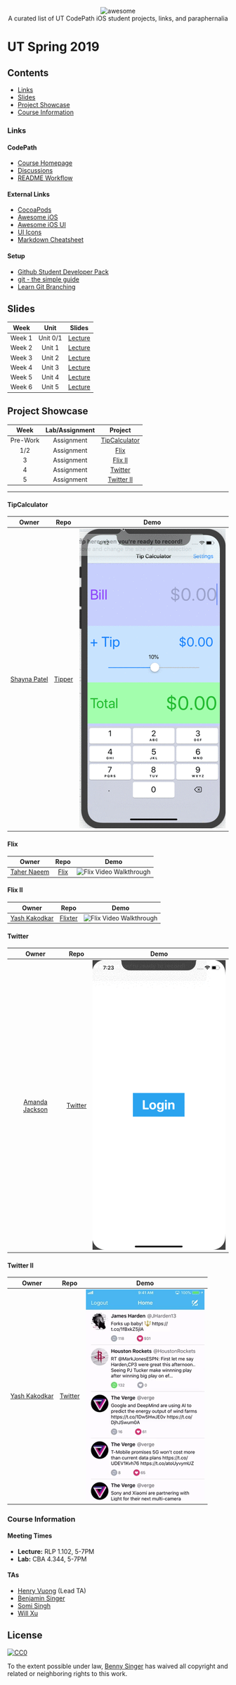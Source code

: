 <p align="center">
    <img alt="awesome" src="https://cdn.rawgit.com/sindresorhus/awesome/d7305f38d29fed78fa85652e3a63e154dd8e8829/media/badge.svg" /> <br>
    A curated list of UT CodePath iOS student projects, links, and paraphernalia
</p>

# UT Spring 2019
## Contents
- [Links](#links)
- [Slides](#slides)
- [Project Showcase](#project-showcase)
- [Course Information](#course-information)

### Links
#### CodePath
- [Course Homepage](https://courses.codepath.com)
- [Discussions](https://discussions.codepath.com)
- [README Workflow](./src/README-Workflow.md)

#### External Links
- [CocoaPods](https://cocoapods.org)
- [Awesome iOS](https://github.com/vsouza/awesome-ios)
- [Awesome iOS UI](https://github.com/cjwirth/awesome-ios-ui)
- [UI Icons](https://thenounproject.com/)
- [Markdown Cheatsheet](https://github.com/adam-p/markdown-here/wiki/Markdown-Cheatsheet)

#### Setup
- [Github Student Developer Pack](https://help.github.com/articles/applying-for-a-student-developer-pack/)
- [git - the simple guide](http://rogerdudler.github.io/git-guide/)
- [Learn Git Branching](https://learngitbranching.js.org/)

## Slides
| Week | Unit | Slides |
|:----:|:----:|:-------:|
|Week 1 | Unit 0/1 | [Lecture](https://docs.google.com/presentation/d/10t2j4NmOawlYy7bUWE0bGsuacl0V8FCSbLN2UTTlPNA/edit?usp=sharing)
|Week 2| Unit 1| [Lecture](https://docs.google.com/presentation/d/1o5LbUP1V5VmZ2tkkZpjA6-c3z5gSdHFPrnA-0KFlJTE/edit?usp=sharing)
|Week 3| Unit 2 | [Lecture](https://docs.google.com/presentation/d/1hYiLbG8bdgNXT50S3I-YvCWNiEV71Evg_ZKfdXA-ixM/edit?usp=sharing)
|Week 4| Unit 3 | [Lecture](https://docs.google.com/presentation/d/1hvkI3xVHM1Iu_Ms9rjoXRt0wk5M7qzPtRG7bnS0BXWs/edit?usp=sharing)
|Week 5| Unit 4 | [Lecture](https://docs.google.com/presentation/d/1kIQ8o3w9DYjRoCZUSrqTUbW6mj9oLc12dchSszRqHtY/edit?usp=sharing)
|Week 6| Unit 5 | [Lecture](https://docs.google.com/presentation/d/19stjqBpl1kF-DGo9ZZHmGv5fmcrHJ1sY1ZWpR1RNjQ0/edit?usp=sharing)


## Project Showcase
| Week | Lab/Assignment |Project |
|:----:|:--------------:|:------:|
| Pre-Work | Assignment | [TipCalculator](#tipcalculator) |
| 1/2 | Assignment | [Flix](#flix) |
| 3 | Assignment | [Flix II](#flix-ii) |
| 4 | Assignment | [Twitter](#twitter) |
| 5 | Assignment | [Twitter II](#twitter-ii) |

---

#### TipCalculator
| Owner | Repo | Demo |
|:-----:|:----:|:----:|
|[Shayna Patel](https://github.com/shaynahpatel)|[Tipper](https://github.com/shaynahpatel/CodePath-tip-calc)|![Tipper Walkthrough](./src/gifs/prework-tipper.gif)|

#### Flix
| Owner | Repo | Demo |
|:-----:|:----:|:----:|
|[Taher Naeem](https://github.com/tahern52)|[Flix](https://github.com/tahern52/Flix)|![Flix Video Walkthrough](./src/gifs/assignment1-flix1.gif)|

#### Flix II
| Owner | Repo | Demo |
|:-----:|:----:|:----:|
|[Yash Kakodkar](https://github.com/YashKakodkar)|[Flixter](https://github.com/YashKakodkar/Flixster)|![Flix Video Walkthrough](./src/gifs/assignment2-flix2.gif)|

#### Twitter
| Owner | Repo | Demo |
|:-----:|:----:|:----:|
|[Amanda Jackson](https://github.com/amandajackson21)|[Twitter](https://github.com/amandajackson21/Twitter)|![Twitter Video Walkthrough](./src/gifs/assignment3-twitter.gif)|

#### Twitter II
| Owner | Repo | Demo |
|:-----:|:----:|:----:|
|[Yash Kakodkar](https://github.com/YashKakodkar)|[Twitter](https://github.com/YashKakodkar/Twitter-Client)|![Twitter Video Walkthrough](./src/gifs/assignment4-twitter.gif)|

### Course Information
#### Meeting Times
- **Lecture:** RLP 1.102, 5-7PM
- **Lab:** CBA 4.344, 5-7PM

#### TAs
- [Henry Vuong](https://github.com/mistersquiish) (Lead TA)
- [Benjamin Singer](https://github.com/bzsinger)
- [Somi Singh](https://github.com/sks3)
- [Will Xu](https://github.com/williamx98)

## License

[![CC0](http://mirrors.creativecommons.org/presskit/buttons/88x31/svg/cc-zero.svg)](http://creativecommons.org/publicdomain/zero/1.0)

To the extent possible under law, [Benny Singer](https://github.com/bzsinger) has waived all copyright and
related or neighboring rights to this work.
